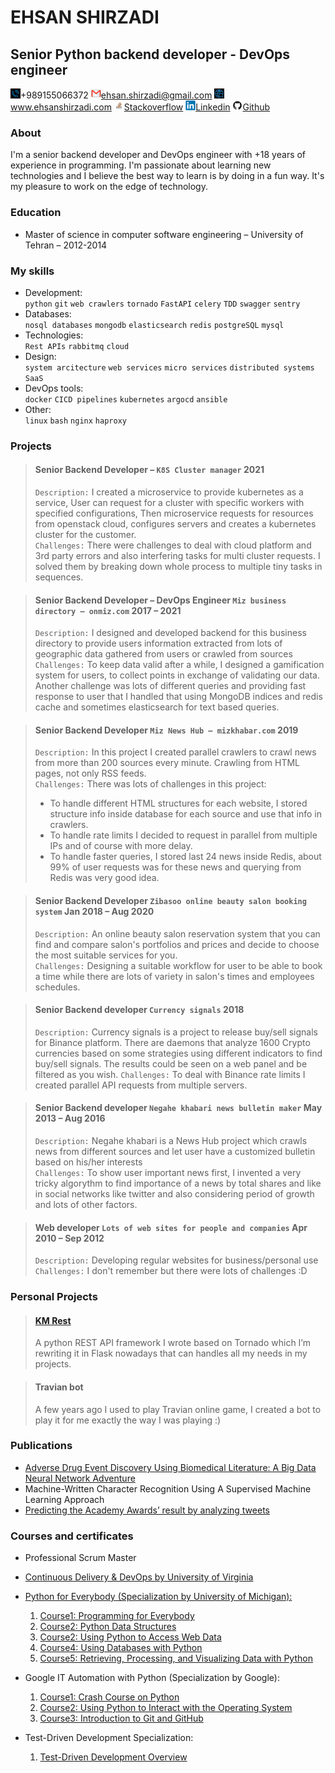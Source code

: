 # EHSAN SHIRZADI
## Senior Python backend developer - DevOps engineer

![](images/tel2.png)+989155066372 [![](images/email2.png)ehsan.shirzadi@gmail.com](mailto:ehsan.shirzadi@gmail.com) ![](images/web2.png)www.ehsanshirzadi.com
[![](images/stack2.png)Stackoverflow](https://stackoverflow.com/users/2889716/ehsan-shirzadi) [![](images/linkdin2.png)Linkedin](https://www.linkedin.com/in/eshirzadi/) [![](images/github2.png)Github](https://github.com/ehsansh84)


### About
I'm a senior backend developer and DevOps engineer with +18 years of experience in programming. I'm passionate about learning new technologies and I believe the best way to learn is by doing in a fun way.
It's my pleasure to work on the edge of technology.
### Education 
- Master of science in computer software engineering – University of Tehran – 2012-2014
### My skills
- Development:  
`python` `git` `web crawlers` `tornado` `FastAPI` `celery` `TDD` `swagger` `sentry`
- Databases:  
`nosql databases` `mongodb` `elasticsearch` `redis` `postgreSQL` `mysql`
- Technologies:  
`Rest APIs` `rabbitmq` `cloud`
- Design:  
`system arcitecture` `web services` `micro services` `distributed systems` `SaaS`
- DevOps tools:  
`docker` `CICD pipelines` `kubernetes` `argocd` `ansible` 
- Other:  
`linux` `bash` `nginx` `haproxy`

### Projects
>#### Senior Backend Developer – `K8S Cluster manager` 2021
> `Description:` I created a microservice to provide kubernetes as a service, User can request for a cluster with 
> specific workers with specified configurations, Then microservice requests for resources from openstack cloud,
> configures servers and creates a kubernetes cluster for the customer.    
> `Challenges:` There were challenges to deal with cloud platform and 3rd party errors and also interfering tasks for multi cluster
> requests. I solved them by breaking down whole process to multiple tiny tasks in sequences.

>#### Senior Backend Developer – DevOps Engineer `Miz business directory – onmiz.com` 2017 – 2021
> `Description:` I designed and developed backend for this business directory to provide users information extracted 
> from lots of geographic data gathered from users or crawled from sources   
> `Challenges:` To keep data valid after a while, I designed a gamification system for users, to collect points in 
> exchange of validating our data. Another challenge was lots of different queries and providing fast response to user 
> that I handled that using MongoDB indices and redis cache and sometimes elasticsearch for text based queries.    

> #### Senior Backend Developer `Miz News Hub – mizkhabar.com` 2019
> `Description:` In this project I created parallel crawlers to crawl news from more than 200 sources every minute. 
> Crawling from HTML pages, not only RSS feeds.   
> `Challenges:` There was lots of challenges in this project:
> - To handle different HTML structures for each website, I stored structure info inside database for each source and 
use that info in crawlers. 
> - To handle rate limits I decided to request in parallel from multiple IPs and of course with more delay.
> - To handle faster queries, I stored last 24 news inside Redis, about 99% of user requests was for these news and 
querying from Redis was very good idea.    

>#### Senior Backend Developer `Zibasoo online beauty salon booking system` Jan 2018 – Aug 2020
> `Description:` An online beauty salon reservation system that you can find and compare salon's portfolios and prices
> and decide to choose the most suitable services for you.  
> `Challenges:` Designing a suitable workflow for user to be able to book a time while there are lots of variety in 
> salon's times and employees schedules.

>#### Senior Backend developer `Currency signals` 2018
> `Description:` Currency signals is a project to release buy/sell signals for Binance platform. There are daemons that
> analyze 1600 Crypto currencies based on some strategies using different indicators to find buy/sell signals. 
> The results could be seen on a web panel and be filtered as you wish.
> `Challenges:` To deal with Binance rate limits I created parallel API requests from multiple servers. 

>#### Senior Backend developer `Negahe khabari news bulletin maker` May 2013 – Aug 2016
> `Description:` Negahe khabari is a News Hub project which crawls news from different sources and let user have a 
> customized bulletin  based on his/her interests  
> `Challenges:` To show user important news first, I invented a very tricky algorythm to find importance of a news by total
> shares and like in social networks like twitter and also considering period of growth and lots of other factors.

>#### Web developer `Lots of web sites for people and companies` Apr 2010 – Sep 2012
> `Description:` Developing regular websites for business/personal use  
> `Challenges:` I don't remember but there were lots of challenges :D

### Personal Projects
>#### [KM Rest](https://github.com/ehsansh84/km-rest.git)
>A python REST API framework I wrote based on Tornado which I’m rewriting it in Flask nowadays that can handles all
> my needs in my projects.

>#### Travian bot
>A few years ago I used to play Travian online game, I created a bot to play it for me exactly the way I was playing :)

### Publications
- [Adverse Drug Event Discovery Using Biomedical Literature: A Big Data Neural Network Adventure](https://www.ncbi.nlm.nih.gov/pubmed/29222076)
- Machine-Written Character Recognition Using A Supervised Machine Learning Approach
- [Predicting the Academy Awards’ result by analyzing tweets](https://www.researchgate.net/profile/Abouzar-Abbaspourghomi/publication/240615006_Predicting_the_Academy_Awards'_result_by_analyzing_tweets/links/00b4951c6d7c3adeee000000/Predicting-the-Academy-Awards-result-by-analyzing-tweets.pdf)
### Courses and certificates
- Professional Scrum Master
- [Continuous Delivery & DevOps by University of Virginia](https://www.coursera.org/account/accomplishments/verify/83DMG8KFR9Z2)
- [Python for Everybody (Specialization by University of Michigan):](https://www.coursera.org/account/accomplishments/specialization/GP5R6CB8UPAY)
  1. [Course1: Programming for Everybody](https://www.coursera.org/account/accomplishments/verify/PKT7AAWCDLRK)
  2. [Course2: Python Data Structures](https://www.coursera.org/account/accomplishments/verify/7WHZX2CLGQL8)
  3. [Course2: Using Python to Access Web Data](https://www.coursera.org/account/accomplishments/verify/2PWVPYNPFJLU)
  4. [Course4: Using Databases with Python](https://www.coursera.org/account/accomplishments/verify/UHDCBZNUPT64)
  5. [Course5: Retrieving, Processing, and Visualizing Data with Python](https://www.coursera.org/account/accomplishments/verify/HYPYLP3U3WXN)
- Google IT Automation with Python (Specialization by Google):
  1. [Course1: Crash Course on Python](https://www.coursera.org/account/accomplishments/verify/RF548WESG5W7)
  2. [Course2: Using Python to Interact with the Operating System]()
  3. [ Course3: Introduction to Git and GitHub](https://www.coursera.org/account/accomplishments/verify/JHZV424Z579R)

- Test-Driven Development Specialization:
  1. [Test-Driven Development Overview](https://www.coursera.org/account/accomplishments/verify/CGPEXYHRCRSQ)

